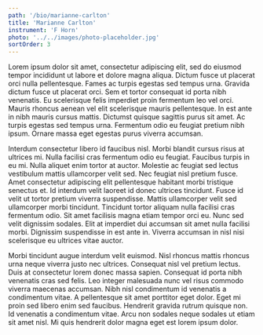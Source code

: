 ```yaml
---
path: '/bio/marianne-carlton'
title: 'Marianne Carlton'
instrument: 'F Horn'
photo: '../../images/photo-placeholder.jpg'
sortOrder: 3
---
```


Lorem ipsum dolor sit amet, consectetur adipiscing elit, sed do eiusmod tempor incididunt ut labore et dolore magna aliqua. Dictum fusce ut placerat orci nulla pellentesque. Fames ac turpis egestas sed tempus urna. Gravida dictum fusce ut placerat orci. Sem et tortor consequat id porta nibh venenatis. Eu scelerisque felis imperdiet proin fermentum leo vel orci. Mauris rhoncus aenean vel elit scelerisque mauris pellentesque. In est ante in nibh mauris cursus mattis. Dictumst quisque sagittis purus sit amet. Ac turpis egestas sed tempus urna. Fermentum odio eu feugiat pretium nibh ipsum. Ornare massa eget egestas purus viverra accumsan.

Interdum consectetur libero id faucibus nisl. Morbi blandit cursus risus at ultrices mi. Nulla facilisi cras fermentum odio eu feugiat. Faucibus turpis in eu mi. Nulla aliquet enim tortor at auctor. Molestie ac feugiat sed lectus vestibulum mattis ullamcorper velit sed. Nec feugiat nisl pretium fusce. Amet consectetur adipiscing elit pellentesque habitant morbi tristique senectus et. Id interdum velit laoreet id donec ultrices tincidunt. Fusce id velit ut tortor pretium viverra suspendisse. Mattis ullamcorper velit sed ullamcorper morbi tincidunt. Tincidunt tortor aliquam nulla facilisi cras fermentum odio. Sit amet facilisis magna etiam tempor orci eu. Nunc sed velit dignissim sodales. Elit at imperdiet dui accumsan sit amet nulla facilisi morbi. Dignissim suspendisse in est ante in. Viverra accumsan in nisl nisi scelerisque eu ultrices vitae auctor.

Morbi tincidunt augue interdum velit euismod. Nisl rhoncus mattis rhoncus urna neque viverra justo nec ultrices. Consequat nisl vel pretium lectus. Duis at consectetur lorem donec massa sapien. Consequat id porta nibh venenatis cras sed felis. Leo integer malesuada nunc vel risus commodo viverra maecenas accumsan. Nibh nisl condimentum id venenatis a condimentum vitae. A pellentesque sit amet porttitor eget dolor. Eget mi proin sed libero enim sed faucibus. Hendrerit gravida rutrum quisque non. Id venenatis a condimentum vitae. Arcu non sodales neque sodales ut etiam sit amet nisl. Mi quis hendrerit dolor magna eget est lorem ipsum dolor.
